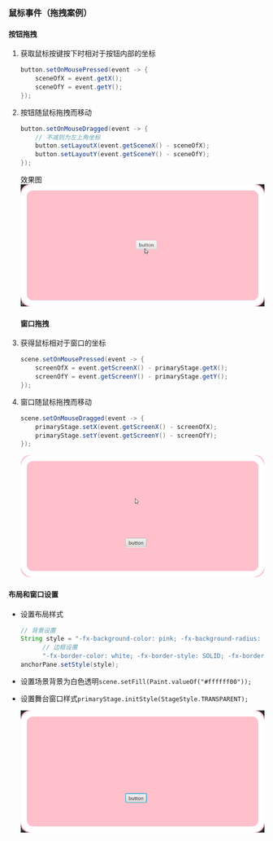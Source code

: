 ### 鼠标事件（拖拽案例）

#### 按钮拖拽

1. 获取鼠标按键按下时相对于按钮内部的坐标
  
   ```java
   button.setOnMousePressed(event -> {  
       sceneOfX = event.getX();  
       sceneOfY = event.getY();  
   });
   ```
2. 按钮随鼠标拖拽而移动
  
   ```java
   button.setOnMouseDragged(event -> {  
       // 不减则为左上角坐标  
       button.setLayoutX(event.getSceneX() - sceneOfX);  
       button.setLayoutY(event.getSceneY() - sceneOfY);  
   });
   ```
   
   效果图
   ![](../assets/VeryCapture_20220601160905.gif)
   
   #### 窗口拖拽
3. 获得鼠标相对于窗口的坐标
  
   ```java
   scene.setOnMousePressed(event -> {  
       screenOfX = event.getScreenX() - primaryStage.getX();  
       screenOfY = event.getScreenY() - primaryStage.getY();  
   });
   ```
4. 窗口随鼠标拖拽而移动
  
   ```java
   scene.setOnMouseDragged(event -> {  
       primaryStage.setX(event.getScreenX() - screenOfX);  
       primaryStage.setY(event.getScreenY() - screenOfY);  
   });
   ```
   
   ![](../assets/VeryCapture_20220601161156.gif)
   
#### 布局和窗口设置
* 设置布局样式
  
  ```java
  // 背景设置  
  String style = "-fx-background-color: pink; -fx-background-radius: 30; -fx-background-insets: 0;" +  
        // 边框设置  
        "-fx-border-color: white; -fx-border-style: SOLID; -fx-border-width: 20; -fx-border-radius: 30; -fx-border-insets: 0;";
  anchorPane.setStyle(style);
  ```
* 设置场景背景为白色透明`scene.setFill(Paint.valueOf("#ffffff00"));`

* 设置舞台窗口样式`primaryStage.initStyle(StageStyle.TRANSPARENT);`
  
  ![](../assets/Pasted%20image%2020220601161648.png)